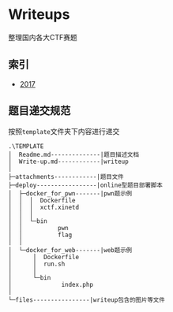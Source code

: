 # Writeups

整理国内各大CTF赛题

## 索引

- [2017](./2017)

## 题目递交规范

按照`template`文件夹下内容进行递交

```shell
.\TEMPLATE
│  Readme.md--------------|题目描述文档
│  Write-up.md------------|writeup
│
├─attachments------------|题目文件
├─deploy-----------------|online型题目部署脚本
│  ├─docker_for_pwn-------|pwn题示例
│  │  │  Dockerfile
│  │  │  xctf.xinetd
│  │  │
│  │  └─bin
│  │          pwn
│  │          flag
│  │
│  └─docker_for_web-------|web题示例
│      │  Dockerfile
│      │  run.sh
│      │
│      └─bin
│              index.php
│
└─files----------------|writeup包含的图片等文件

```


